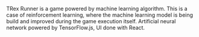 TRex Runner is a game powered by machine learning algorithm. This is a case of reinforcement learning, 
where the machine learning model is being build and improved during the game execution itself. 
Artificial neural network powered by TensorFlow.js, UI done with React.
